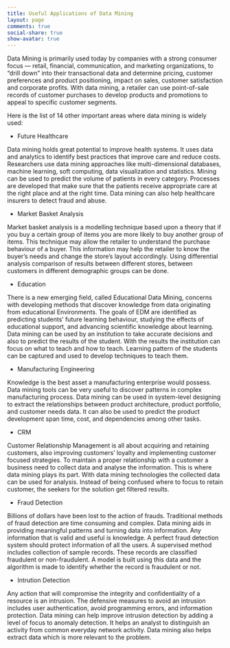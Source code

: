 ```yaml
---
title: Useful Applications of Data Mining
layout: page
comments: true
social-share: true
show-avatar: true
---
```


Data Mining is primarily used today by companies with a strong consumer focus — retail, financial, communication, and marketing organizations, to “drill down” into their transactional data and determine pricing, customer preferences and product positioning, impact on sales, customer satisfaction and corporate profits. With data mining, a retailer can use point-of-sale records of customer purchases to develop products and promotions to appeal to specific customer segments.

Here is the list of 14 other important areas where data mining is widely used:

* Future Healthcare

Data mining holds great potential to improve health systems. It uses data and analytics to identify best practices that improve care and reduce costs. Researchers use data mining approaches like multi-dimensional databases, machine learning, soft computing, data visualization and statistics. Mining can be used to predict the volume of patients in every category. Processes are developed that make sure that the patients receive appropriate care at the right place and at the right time. Data mining can also help healthcare insurers to detect fraud and abuse.

* Market Basket Analysis

Market basket analysis is a modelling technique based upon a theory that if you buy a certain group of items you are more likely to buy another group of items. This technique may allow the retailer to understand the purchase behaviour of a buyer. This information may help the retailer to know the buyer’s needs and change the store’s layout accordingly. Using differential analysis comparison of results between different stores, between customers in different demographic groups can be done.

* Education

There is a new emerging field, called Educational Data Mining, concerns with developing methods that discover knowledge from data originating from educational Environments. The goals of EDM are identified as predicting students’ future learning behaviour, studying the effects of educational support, and advancing scientific knowledge about learning. Data mining can be used by an institution to take accurate decisions and also to predict the results of the student. With the results the institution can focus on what to teach and how to teach. Learning pattern of the students can be captured and used to develop techniques to teach them.

* Manufacturing Engineering

Knowledge is the best asset a manufacturing enterprise would possess. Data mining tools can be very useful to discover patterns in complex manufacturing process. Data mining can be used in system-level designing to extract the relationships between product architecture, product portfolio, and customer needs data. It can also be used to predict the product development span time, cost, and dependencies among other tasks.

* CRM

Customer Relationship Management is all about acquiring and retaining customers, also improving customers’ loyalty and implementing customer focused strategies. To maintain a proper relationship with a customer a business need to collect data and analyse the information. This is where data mining plays its part. With data mining technologies the collected data can be used for analysis. Instead of being confused where to focus to retain customer, the seekers for the solution get filtered results.

* Fraud Detection

Billions of dollars have been lost to the action of frauds. Traditional methods of fraud detection are time consuming and complex. Data mining aids in providing meaningful patterns and turning data into information. Any information that is valid and useful is knowledge. A perfect fraud detection system should protect information of all the users. A supervised method includes collection of sample records. These records are classified fraudulent or non-fraudulent. A model is built using this data and the algorithm is made to identify whether the record is fraudulent or not.

* Intrution Detection

Any action that will compromise the integrity and confidentiality of a resource is an intrusion. The defensive measures to avoid an intrusion includes user authentication, avoid programming errors, and information protection. Data mining can help improve intrusion detection by adding a level of focus to anomaly detection. It helps an analyst to distinguish an activity from common everyday network activity. Data mining also helps extract data which is more relevant to the problem.